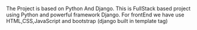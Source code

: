 The Project is based on Python And Django.
This is FullStack based project using Python and powerful framework Django.
For frontEnd we have use HTML,CSS,JavaScript and bootstrap (django built in template tag)
